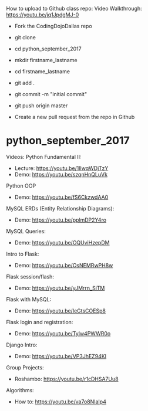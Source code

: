 How to upload to Github class repo:
 Video Walkthrough: https://youtu.be/jq1JpdgMJ-0
 - Fork the CodingDojoDallas repo
 - git clone <personal github url> 
 
 - cd python_september_2017
 - mkdir firstname_lastname
 - cd firstname_lastname
 
 - git add .
 - git commit -m "initial commit"
 - git push origin master
 
 - Create a new pull request from the repo in Github

# python_september_2017

Videos:
 Python Fundamental II:
 - Lecture: https://youtu.be/1lIwqWDjTzY
 - Demo: https://youtu.be/szqnHnQLuVk
 
 Python OOP
 - Demo: https://youtu.be/fS6CkzwdAA0
 
 MySQL ERDs (Entity Relationship Diagrams):
 - Demo: https://youtu.be/pplmDP2Y4ro
 
 MySQL Queries:
 - Demo: https://youtu.be/OQUviHzepDM
 
 Intro to Flask:
 - Demo: https://youtu.be/OsNEMRwPH8w
 
 Flask session/flash:
 - Demo: https://youtu.be/yJMrrn_SiTM

 Flask with MySQL:
 - Demo: https://youtu.be/IeGtsCOESp8
 
 Flask login and registration:
 - Demo: https://youtu.be/Tylw4PWWR0o
 
 Django Intro:
 - Demo: https://youtu.be/VP3JhEZ94KI
 
 Group Projects: 
 - Roshambo: https://youtu.be/r1cDHSA7Uu8
 
 
 Algorithms:
 - How to: https://youtu.be/va7o8NIaIp4
